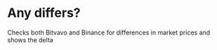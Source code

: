 # Any differs?

Checks both Bitvavo and Binance for differences in market prices and shows the delta
